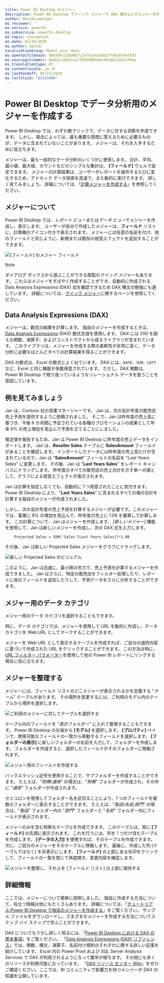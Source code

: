 ```yaml
---
title: Power BI Desktop のメジャー
description: Power BI Desktop でクイック メジャーや DAX 構文などのメジャーを作成して使用する
author: davidiseminger
ms.reviewer: ''
ms.service: powerbi
ms.subservice: powerbi-desktop
ms.topic: conceptual
ms.date: 01/29/2020
ms.author: davidi
LocalizationGroup: Model your data
ms.openlocfilehash: 809f0ec23dd0b7c1ef4cd41dde27fd0c8fdefd33
ms.sourcegitcommit: 0e9e211082eca7fd939803e0cd9c6b114af2f90a
ms.translationtype: HT
ms.contentlocale: ja-JP
ms.lasthandoff: 05/13/2020
ms.locfileid: "83324496"
---
```

# <a name="create-measures-for-data-analysis-in-power-bi-desktop"></a>Power BI Desktop でデータ分析用のメジャーを作成する

Power BI Desktop では、わずか数クリックで、データに対する洞察を作成できます。 しかし、場合によっては、最も重要な質問に答えるために必要なものが、データに含まれていないことがあります。 メジャーは、それを入手するために役立ちます。

メジャーは、最も一般的なデータ分析のいくつかに使用します。 合計、平均、最小値、最大値、カウントなどのシンプルな集計は、 **[フィールド]** ウェルで設定できます。 メジャーの計算結果は、ユーザーがレポートを操作するたびに変化するため、アドホック データ探索を高速で、また動的に実行できます。 詳しく見てみましょう。 詳細については、「[計算メジャーを作成する](/learn/modules/model-data-power-bi/4b-create-calculated-measures)」を参照してください。

## <a name="understanding-measures"></a>メジャーについて

Power BI Desktop では、*レポート ビュー*または*データ ビュー*でメジャーを作成し、表示します。 ユーザーが自分で作成したメジャーは、**フィールド** リストに、計算機のアイコン付きで表示されます。 メジャーには任意の名前を付け、他のフィールドと同じように、新規または既存の視覚エフェクトを追加することができます。

![[フィールド] のメジャー フィールド](media/desktop-measures/measuresinpbid_measinfieldlist.png)

> [!NOTE]
> ダイアログ ボックスから選ぶことができる既製の*クイック メジャー*もあります。 これらはメジャーをすばやく作成することができ、自動的に作成される Data Analysis Expressions (DAX) 式を確認できるため DAX 構文の勉強にも適しています。 詳細については、[クイック メジャー](desktop-quick-measures.md)に関するページを参照してください。
> 
> 

## <a name="data-analysis-expressions"></a>Data Analysis Expressions (DAX)

メジャーは、数式の結果を計算します。 独自のメジャーを作成するときは、[Data Analysis Expressions](/dax/) (DAX) 数式言語を使用します。 DAX には 200 を超える関数、演算子、およびコンストラクトから成るライブラリが含まれています。 このライブラリは、メジャーを作成する際の柔軟性が非常に高く、データ分析に必要なほとんどすべての計算結果を得ることができます。

DAX の数式は、Excel の数式とよく似ています。 DAX には、`DATE`、`SUM`、`LEFT` など、Excel と同じ機能が多数用意されています。 ただし、DAX 関数は、Power BI Desktop で取り扱っているようなリレーショナル データを扱うことを意図しています。

## <a name="lets-look-at-an-example"></a>例を見てみましょう

Jan は、Contoso 社の営業マネージャーです。 Jan は、次の会計年度の販売店売上予測を提供するように依頼されました。 そこで、Jan は昨年度の売上高に基づき、今後 6 か月間に予定されている各種のプロモーションの成果として年率 6% の売上増加を見込んで予測を立てることにしました。

推定値を報告するため、Jan は Power BI Desktop に昨年度の売上データをインポートします。 Jan は、**Reseller Sales** テーブルに **SalesAmount** フィールドがあることを確認します。 インポートしたデータには昨年度の売上高だけが含まれているので、Jan は "**SalesAmount**" フィールドの名前を "*Last Years Sales*" に変更します。 その後、Jan は "**Last Years Sales**" をレポート キャンバスにドラッグします。 昨年度のすべての販売店の売上合計を示す単一の値として、グラフによる視覚エフェクトが表示されます。

Jan は計算を指定しなくても、自動的に 1 つ用意されたことに気付きます。 Power BI Desktop により、"**Last Years Sales**" に含まれるすべての値の合計を計算する独自のメジャーが作成されました。

しかし、次の会計年度の売上予測を計算するメジャーが必要です。このメジャーでは、事業に 6% の増加を見込んで、昨年度の売上に 1.06 を乗算して計算します。 この計算について、Jan はメジャーを作成します。 *[新しいメジャー]* 機能を使用して、Jan は新しいメジャーを作成し、次の DAX 式を入力します。

```dax
    Projected Sales = SUM('Sales'[Last Years Sales])*1.06
```

その後、Jan は新しい Projected Sales メジャーをグラフにドラッグします。

![新しい Projected Sales のビジュアル](media/desktop-measures/measuresinpbid_lastyearsales.png)

このように、Jan は迅速に、最小限の労力で、売上予測を計算するメジャーを作成できました。 Jan はさらに、特定の販売店をフィルター処理したり、レポートに他のフィールドを追加したりして、予測データをさらに分析することができます。

## <a name="data-categories-for-measures"></a>メジャー用のデータ カテゴリ

メジャー用のデータ カテゴリを選択することもできます。

特に、データ カテゴリでは、メジャーを使用して URL を動的に作成し、データ カテゴリを Web URL としてマークすることができます。

メジャーを Web URL として表示するテーブルを作成すれば、ご自分の選択内容に基づいて作成された URL をクリックすることができます。 この方法は特に、[URL フィルター パラメーター](../collaborate-share/service-url-filters.md)を使用して他の Power BI レポートにリンクする場合に役に立ちます。

## <a name="organizing-your-measures"></a>メジャーを整理する

メジャーには、フィールド リストのどこメジャーが表示されるかを定義する "*ホーム*" テーブルがあります。 その場所を変更するには、ご利用のモデル内のテーブルから場所を選択します。

![ご利用のメジャーに対してテーブルを選択する](media/desktop-measures/measures-03.png)

テーブル内のフィールドを "*表示フォルダー*" に入れて整理することもできます。 Power BI Desktop の左端から **[モデル]** を選択します。 **[プロパティ]** ペインで、使用可能なフィールドの一覧から移動するフィールドを選択します。 **[フォルダーの表示]** に新しいフォルダーの名前を入力して、フォルダーを作成します。 フォルダーを作成すると、選択したフィールドがそのフォルダーに移動されます。

![メジャー用のフィールドを作成する](media/desktop-measures/measures-04.gif)

バックスラッシュ記号を使用することで、サブフォルダーを作成することができます。 たとえば、"*財務\通貨*" の場合は、"*財務*" フォルダーが作成され、その中に "*通貨*" フォルダーが作成されます。

セミコロンを使用してフォルダー名を区切ることにより、1 つのフィールドを複数のフォルダーに表示することができます。 たとえば、"*製品\名前;部門*" の場合は、"*製品*" フォルダー内の "*部門*" フォルダーと "*名前*" フォルダー内にフィールドが表示されます。

メジャーのみを含む特殊なテーブルを作成できます。 このテーブルは、常に **[フィールド]** の先頭に表示されます。 これを行うには、列を 1 つだけ含むテーブルを作成します。 **[データの入力]** を使用すれば、そのテーブルを作成できます。 次に、ご自分のメジャーをそのテーブルに移動します。 最後に、作成した列 (テーブルではなく) を非表示にします。 **[フィールド]** の上部にある矢印をクリックして、フィールドの一覧を閉じて再度開き、変更内容を確認します。

![メジャーを整理し、それらを [フィールド リスト] の上部に保持する](media/desktop-measures/measures-05.png)

## <a name="learn-more"></a>詳細情報

ここでは、メジャーについて簡単に説明しました。 独自に作成する方法について、役立つ情報は他にもたくさんあります。 詳細については、「[チュートリアル:Power BI Desktop で独自のメジャーを作成する](desktop-tutorial-create-measures.md)」をご覧ください。 サンプル ファイルをダウンロードし、さまざまなメジャーを作成する方法についてステップ バイ ステップで学ぶことができます。  

DAX についてもう少し詳しく知るには、「[Power BI Desktop における DAX の基本事項](desktop-quickstart-learn-dax-basics.md)」をご覧ください。 「[Data Analysis Expressions (DAX) リファレンス](/dax/)」では、関数、構文、演算子、名前付け規則のそれぞれに関する詳しい記事を紹介しています。 Excel 内の Power Pivot および SQL Server Analysis Services で DAX が利用されるようになって数年が経ちます。 その他にも多くのリソースが利用可能になっています。 「[DAX リソース センター Wiki](https://social.technet.microsoft.com/wiki/contents/articles/1088.dax-resource-center.aspx)」をぜひご確認ください。ここでは、BI コミュニティで影響力を持つメンバーが DAX の知識を公開しています。

